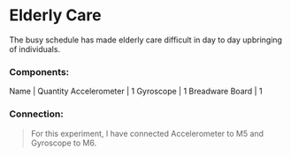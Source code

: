 # Elderly Care

The busy schedule has made elderly care difficult in day to day upbringing of individuals.

### Components: 
Name | Quantity
Accelerometer | 1
Gyroscope | 1
Breadware Board | 1

### Connection: 
> For this experiment, I have connected Accelerometer to M5 and Gyroscope to M6.
